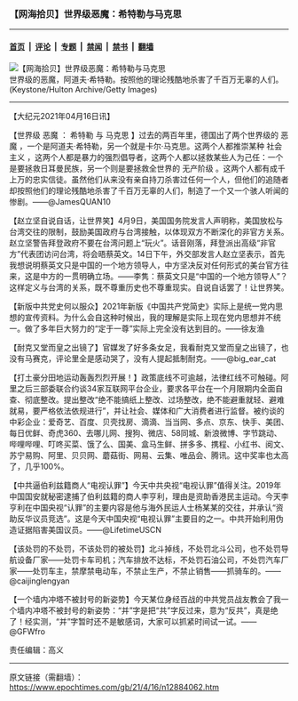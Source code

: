 ### 【网海拾贝】世界级恶魔：希特勒与马克思

---

#### [首页](../../../..?n12884062) &nbsp;|&nbsp; [评论](../../../../../epoch-comment?n12884062) &nbsp;|&nbsp; [专题](../../../../../epoch-special?n12884062) &nbsp;|&nbsp; [禁闻](../../../../../epoch-news?n12884062) &nbsp;|&nbsp; [禁书](../../../../../books?n12884062) &nbsp;|&nbsp; [翻墙](https://github.com/gfw-breaker/nogfw/blob/master/README.md?n12884062)


<div><img alt="【网海拾贝】世界级恶魔：希特勒与马克思" class="attachment-djy_600_400 size-djy_600_400 wp-post-image" src="https://i.epochtimes.com/assets/uploads/2021/04/id12884157-GettyImages-71269696.jpeg"/>
<div class="caption">
 世界级的恶魔，阿道夫·希特勒。按照他的理论残酷地杀害了千百万无辜的人们。(Keystone/Hulton Archive/Getty Images)
</div></div><hr/><div class="post_content" id="artbody" itemprop="articleBody">
 <!-- article content begin -->
 <p>
  【大纪元2021年04月16日讯】
 </p>
 <p>
  【世界级
  <ok href="https://www.epochtimes.com/gb/tag/%E6%81%B6%E9%AD%94.html">
   恶魔
  </ok>
  ：
  <ok href="https://www.epochtimes.com/gb/tag/%E5%B8%8C%E7%89%B9%E5%8B%92.html">
   希特勒
  </ok>
  与
  <ok href="https://www.epochtimes.com/gb/tag/%E9%A9%AC%E5%85%8B%E6%80%9D.html">
   马克思
  </ok>
  】过去的两百年里，德国出了两个世界级的
  <ok href="https://www.epochtimes.com/gb/tag/%E6%81%B6%E9%AD%94.html">
   恶魔
  </ok>
  ，一个是阿道夫·希特勒，另一个就是卡尔·马克思。这两个人都推崇某种
  <ok href="https://www.epochtimes.com/gb/tag/%E7%A4%BE%E4%BC%9A%E4%B8%BB%E4%B9%89.html">
   社会主义
  </ok>
  ，这两个人都是暴力的强烈倡导者，这两个人都以拯救某些人为己任：一个是要拯救日耳曼民族，另一个则是要拯救全世界的
  <ok href="https://www.epochtimes.com/gb/tag/%E6%97%A0%E4%BA%A7%E9%98%B6%E7%BA%A7.html">
   无产阶级
  </ok>
  。这两个人都有成千上万的忠实信徒。虽然他们从来没有亲自持刀杀害过任何一个人，但他们的追随者却按照他们的理论残酷地杀害了千百万无辜的人们，制造了一个又一个骇人听闻的惨剧。——@JamesQUAN10
 </p>
 <p>
  【赵立坚自说自话，让世界笑】4月9日，美国国务院发言人声明称，美国放松与台湾交往的限制，鼓励美国政府与台湾接触，以体现双方不断深化的非官方关系。赵立坚警告拜登政府不要在台湾问题上“玩火”。话音刚落，拜登派出高级“非官方”代表团访问台湾，将会晤蔡英文。14日下午，外交部发言人赵立坚表示，首先我想说明蔡英文只是中国的一个地方领导人，中方坚决反对任何形式的美台官方往来，这是中方的一贯明确立场。——李隽：蔡英文只是“中国的一个地方领导人”？这样定义与台湾的关系，既不尊重历史也不尊重现实。自说自话罢了！让世界笑。
 </p>
 <p>
  【新版中共党史何以服众】2021年新版《中国共产党简史》实际上是统一党内思想的宣传资料。为什么会自这种时候出，我的理解是实际上现在党内思想并不统一。做了多年巨大努力的“定于一尊”实际上完全没有达到目的。——徐友渔
 </p>
 <p>
  【耐克又堂而皇之出镜了】官媒发了好多条女足，我看耐克又堂而皇之出镜了，也没有马赛克，评论里全是感动哭了，没有人提起抵制耐克。——@big_ear_cat
 </p>
 <p>
  【打土豪分田地运动轰轰烈烈开展！】政策底线不可逾越，法律红线不可触碰。阿里之后三部委联合约谈34家互联网平台企业，要求各平台在一个月限期内全面自查、彻底整改。提出整改“绝不能搞纸上整改、过场整改，绝不能避重就轻、避难就易，要严格依法依规进行”，并让社会、媒体和广大消费者进行监督。被约谈的中彩企业：爱奇艺、百度、贝壳找房、滴滴、当当网、多点、京东、快手、美团、每日优鲜、奇虎360、去哪儿网、搜狗、微店、58同城、新浪微博、字节跳动、哔哩哔哩、叮咚买菜、饿了么、国美、盒马生鲜、拼多多、携程、小红书、阅文、苏宁易购、阿里、贝贝网、蘑菇街、网易、云集、唯品会、腾讯。这中奖率也太高了，几乎100%。
 </p>
 <p>
  【中共逼伯利兹籍商人“电视认罪”】今天中共央视“电视认罪”值得关注。2019年中国国安就秘密逮捕了伯利兹籍的商人李亨利，理由是资助香港民主运动。今天李亨利在中国央视“认罪”的主要内容是他与海外民运人士杨某某的交往，并承认“资助反华议员竞选”。这是今天中国央视“电视认罪”主要目的之一。中共开始利用伪造证据陷害美国议员。——@LifetimeUSCN
 </p>
 <p>
  【该处罚的不处罚，不该处罚的被处罚】北斗掉线，不处罚北斗公司，也不处罚导航设备厂家——处罚卡车司机；汽车排放不达标，不处罚石油公司，不处罚汽车厂家——处罚车主，禁摩禁电动车，不禁止生产，不禁止销售——抓骑车的。——@caijinglengyan
 </p>
 <p>
  【一个墙内冲塔不被封号的新姿势】今天某位身经百战的中共党员战友教会了我一个墙内冲塔不被封号的新姿势：“并”字是把“共”字反过来，意为“反共”，真是绝了！经实测，“并”字暂时还不是敏感词，大家可以抓紧时间试一试。——@GFWfro
 </p>
 <p>
  责任编辑：高义
 </p>
 <!-- article content end -->
 <div id="below_article_ad">
 </div>
</div>


---

原文链接（需翻墙）：https://www.epochtimes.com/gb/21/4/16/n12884062.htm